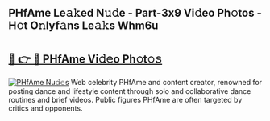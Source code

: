 ## PHfAme Le𝚊𝚔ed N𝚞𝚍e - Part-3x9 Vi𝚍eo Ph𝚘tos - H𝚘t O𝚗lyf𝚊ns Le𝚊𝚔s Whm6u

# <h2><a href="http://hf8wbr.feru.top/?c=PHfAme">🔗 👉 🔴 PHfAme Vi𝚍𝚎o Ph𝚘t𝚘𝚜</a></h2>

[![PHfAme Nu𝚍𝚎s](https://i.imgur.com/0TWrTi3.gif)](http://hf8wbr.feru.top/?c=PHfAme)
Web celebrity PHfAme and content creator, renowned for posting dance and lifestyle content through solo and collaborative dance routines and brief videos. Public figures PHfAme are often targeted by critics and opponents. 
